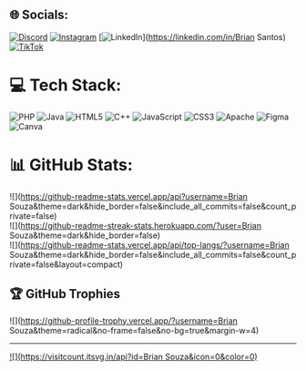 
## 🌐 Socials:
[![Discord](https://img.shields.io/badge/Discord-%237289DA.svg?logo=discord&logoColor=white)](https://discord.gg/x1tei) [![Instagram](https://img.shields.io/badge/Instagram-%23E4405F.svg?logo=Instagram&logoColor=white)](https://instagram.com/__briansouza__) [![LinkedIn](https://img.shields.io/badge/LinkedIn-%230077B5.svg?logo=linkedin&logoColor=white)](https://linkedin.com/in/Brian Santos) [![TikTok](https://img.shields.io/badge/TikTok-%23000000.svg?logo=TikTok&logoColor=white)](https://tiktok.com/@__briansouza__) 

# 💻 Tech Stack:
![PHP](https://img.shields.io/badge/php-%23777BB4.svg?style=for-the-badge&logo=php&logoColor=white) ![Java](https://img.shields.io/badge/java-%23ED8B00.svg?style=for-the-badge&logo=openjdk&logoColor=white) ![HTML5](https://img.shields.io/badge/html5-%23E34F26.svg?style=for-the-badge&logo=html5&logoColor=white) ![C++](https://img.shields.io/badge/c++-%2300599C.svg?style=for-the-badge&logo=c%2B%2B&logoColor=white) ![JavaScript](https://img.shields.io/badge/javascript-%23323330.svg?style=for-the-badge&logo=javascript&logoColor=%23F7DF1E) ![CSS3](https://img.shields.io/badge/css3-%231572B6.svg?style=for-the-badge&logo=css3&logoColor=white) ![Apache](https://img.shields.io/badge/apache-%23D42029.svg?style=for-the-badge&logo=apache&logoColor=white) ![Figma](https://img.shields.io/badge/figma-%23F24E1E.svg?style=for-the-badge&logo=figma&logoColor=white) ![Canva](https://img.shields.io/badge/Canva-%2300C4CC.svg?style=for-the-badge&logo=Canva&logoColor=white)
# 📊 GitHub Stats:
![](https://github-readme-stats.vercel.app/api?username=Brian Souza&theme=dark&hide_border=false&include_all_commits=false&count_private=false)<br/>
![](https://github-readme-streak-stats.herokuapp.com/?user=Brian Souza&theme=dark&hide_border=false)<br/>
![](https://github-readme-stats.vercel.app/api/top-langs/?username=Brian Souza&theme=dark&hide_border=false&include_all_commits=false&count_private=false&layout=compact)

## 🏆 GitHub Trophies
![](https://github-profile-trophy.vercel.app/?username=Brian Souza&theme=radical&no-frame=false&no-bg=true&margin-w=4)

---
[![](https://visitcount.itsvg.in/api?id=Brian Souza&icon=0&color=0)](https://visitcount.itsvg.in)

<!-- Proudly created with GPRM ( https://gprm.itsvg.in ) -->
